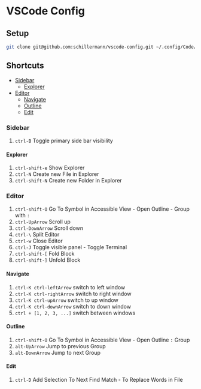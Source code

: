 # VSCode Config

## Setup
```sh
git clone git@github.com:schillermann/vscode-config.git ~/.config/Code/User
```

## Shortcuts
- [Sidebar](#sidebar)
  - [Explorer](#explorer) 
- [Editor](#editor)
  - [Navigate](#navigate)
  - [Outline](#outline)
  - [Edit](#edit)

### Sidebar

1. `ctrl-B` Toggle primary side bar visibility

#### Explorer
1. `ctrl-shift-e` Show Explorer
2. `ctrl-N` Create new File in Explorer
3. `ctrl-shift-N` Create new Folder in Explorer

### Editor

1. `ctrl-shift-O` Go To Symbol in Accessible View - Open Outline - Group with `:`
2. `ctrl-UpArrow` Scroll up
3. `ctrl-DownArrow` Scroll down
4. `ctrl-\` Split Editor
5. `ctrl-w` Close Editor
6. `ctrl-J` Toggle visible panel - Toggle Terminal
7. `ctrl-shift-[` Fold Block
8. `ctrl-shift-]` Unfold Block

#### Navigate

1. `ctrl-K ctrl-leftArrow` switch to left window
2. `ctrl-K ctrl-rightArrow` switch to right window
3. `ctrl-K ctrl-upArrow` switch to up window
4. `ctrl-K ctrl-downArrow` switch to down window
5. `ctrl + [1, 2, 3, ...]` switch between windows

#### Outline

1. `ctrl-shift-O` Go To Symbol in Accessible View - Open Outline `:` Group
2. `alt-UpArrow` Jump to previous Group
3. `alt-DownArrow` Jump to next Group

#### Edit

1. `ctrl-D` Add Selection To Next Find Match - To Replace Words in File

